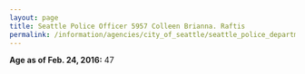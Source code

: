 ```yaml
---
layout: page
title: Seattle Police Officer 5957 Colleen Brianna. Raftis
permalink: /information/agencies/city_of_seattle/seattle_police_department/copbook/5957/
---
```


**Age as of Feb. 24, 2016:** 47
